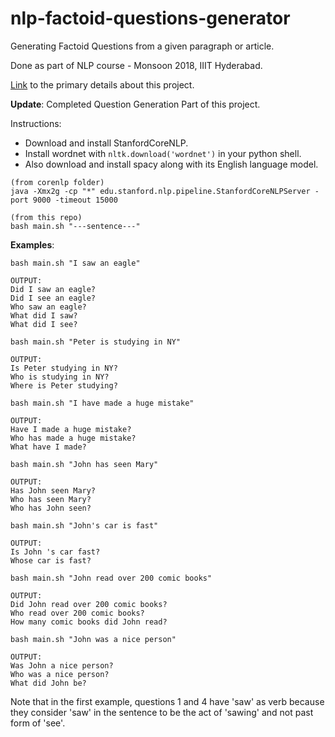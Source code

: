 # nlp-factoid-questions-generator
Generating Factoid Questions from a given paragraph or article.

Done as part of NLP course - Monsoon 2018, IIIT Hyderabad.

[Link](https://docs.google.com/document/d/1GSFHxmLH9VXH5g0yR-dPrzgSuAMRdOC25foZHiI6rcs/edit?usp=sharing) to the primary details about this project.

**Update**: Completed Question Generation Part of this project.

Instructions:
- Download and install StanfordCoreNLP.
- Install wordnet with ```nltk.download('wordnet')``` in your python shell.
- Also download and install spacy along with its English language model.

```
(from corenlp folder)
java -Xmx2g -cp "*" edu.stanford.nlp.pipeline.StanfordCoreNLPServer -port 9000 -timeout 15000

(from this repo)
bash main.sh "---sentence---"
```

**Examples**:
```
bash main.sh "I saw an eagle"

OUTPUT:
Did I saw an eagle?
Did I see an eagle?
Who saw an eagle?
What did I saw?
What did I see?

bash main.sh "Peter is studying in NY"

OUTPUT:
Is Peter studying in NY?
Who is studying in NY?
Where is Peter studying?

bash main.sh "I have made a huge mistake"

OUTPUT:
Have I made a huge mistake?
Who has made a huge mistake?
What have I made?

bash main.sh "John has seen Mary"

OUTPUT:
Has John seen Mary?
Who has seen Mary?
Who has John seen?

bash main.sh "John's car is fast"

OUTPUT:
Is John 's car fast?
Whose car is fast?

bash main.sh "John read over 200 comic books"

OUTPUT:
Did John read over 200 comic books?
Who read over 200 comic books?
How many comic books did John read?

bash main.sh "John was a nice person"

OUTPUT:
Was John a nice person?
Who was a nice person?
What did John be?
```

Note that in the first example, questions 1 and 4 have 'saw' as verb because they consider 'saw' in the sentence to be the act of 'sawing' and not past form of 'see'.
